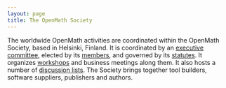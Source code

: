 ```yaml
---
layout: page
title: The OpenMath Society
---
```


The worldwide OpenMath activities are coordinated within the OpenMath Society, based in
Helsinki, Finland. It is coordinated by an [executive committee](board), elected
by its [members](members), and governed by its [statutes](statues).
It organizes [workshops](../meetings) and business meetings along them.  It also
hosts a number of [discussion lists](lists). The Society brings together tool
builders, software suppliers, publishers and authors.
